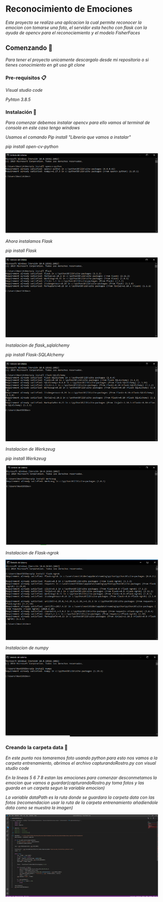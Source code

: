 # Reconocimiento de Emociones
_Este proyecto se realiza una aplicacion la cual permite reconocer la emocion con tomarse una foto, el servidor esta hecho con flask con la ayuda de opencv para el reconociemiento
y el modelo FisherFaces_

## Comenzando 🚀

_Para tener el proyecto unicamente descargalo desde mi repositorio o si tienes conocimiento en git usa git clone_

### Pre-requisitos 📋

_Visual studio code_

_Pyhton 3.8.5_

### Instalación 🔧

_Para comenzar debemos instalar opencv para ello vamos al terminal de consola en este caso tengo windows_

_Usamos el comando Pip install  "Libreria que vamos a instalar"_

_pip install open-cv-python_

![Alt text](https://raw.githubusercontent.com/AngelC01/Imagenes/master/image.png)

_Ahora instalamos Flask_

_pip install Flask_    

![Alt text](https://raw.githubusercontent.com/AngelC01/Imagenes/master/installFlask.PNG)

_Instalacion de flask_sqlalchemy_

_pip install Flask-SQLAlchemy_

![Alt text](https://raw.githubusercontent.com/AngelC01/Imagenes/master/FlaskAchemy.PNG)

_Instalacion de Werkzeug_

_pip install Werkzeug_

![Alt text](https://raw.githubusercontent.com/AngelC01/Imagenes/master/Werkzeug.PNG)

_Instalacion de Flask-ngrok_

![Alt text](https://raw.githubusercontent.com/AngelC01/Imagenes/master/flaskngrok.PNG)

_Instalacion de numpy_

![Alt text](https://raw.githubusercontent.com/AngelC01/Imagenes/master/Numpy.PNG)

### Creando la carpeta data 🔧

_En este punto nos tomaremos foto usando python para esto nos vamos a la carpeta entrenamiento, abrimos el archivo capturandoRostro.py con visual studio code_

_En la lineas 5 6 7 8 estan las emociones para comenzar desconmetamos la emocion que vamos a guardar(capturandoRostro.py toma fotos y las guarda en un carpeta segun la variable emocion)_ 

_La variable dataPath es la ruta donde se guardara la carpeta data con las fotos (recomendacion usar la ruta de la carpeta entrenamiento añadiendole data como se muestra la imagen)_

![Alt text](https://raw.githubusercontent.com/AngelC01/Imagenes/master/EmocionCaptura.PNG)






